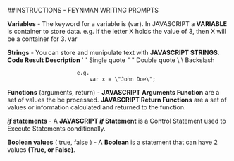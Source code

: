 ##INSTRUCTIONS - FEYNMAN WRITING PROMPTS

**Variables** - The keyword for a variable is (var). In JAVASCRIPT a **VARIABLE** is container to store
                data. e.g. If the letter X holds the value of 3, then X will be a container for 3.
                var

**Strings** - You can store and munipulate text with **JAVASCRIPT STRINGS**.
                **Code	    Result	    Description**
                  \'	      '	        Single quote
                  \"	      "	        Double quote
                  \\	      \	         Backslash
                
                          e.g. 
                              var x = \"John Doe\";

**Functions** (arguments, return) - **JAVASCRIPT Arguments Function** are a set of values the be                                                processed. **JAVASCRIPT Return Functions** are a set of values or                                         information calculated and returned to the function.

**_if_ statements** - A **JAVASCRIPT _if_ Statement** is a Control Statement used to Execute Statements                         conditionally.

**Boolean values** ( true, false ) - A **Boolean** is a statement that can have 2 values **(True, or                                            False)**. 